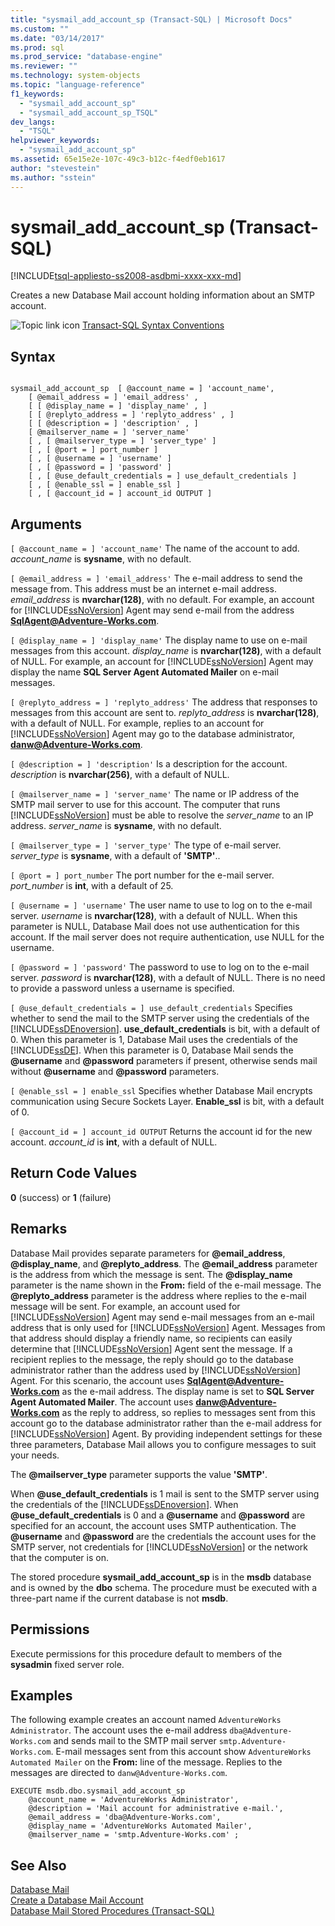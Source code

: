```yaml
---
title: "sysmail_add_account_sp (Transact-SQL) | Microsoft Docs"
ms.custom: ""
ms.date: "03/14/2017"
ms.prod: sql
ms.prod_service: "database-engine"
ms.reviewer: ""
ms.technology: system-objects
ms.topic: "language-reference"
f1_keywords: 
  - "sysmail_add_account_sp"
  - "sysmail_add_account_sp_TSQL"
dev_langs: 
  - "TSQL"
helpviewer_keywords: 
  - "sysmail_add_account_sp"
ms.assetid: 65e15e2e-107c-49c3-b12c-f4edf0eb1617
author: "stevestein"
ms.author: "sstein"
---
```

# sysmail_add_account_sp (Transact-SQL)
[!INCLUDE[tsql-appliesto-ss2008-asdbmi-xxxx-xxx-md](../../includes/tsql-appliesto-ss2008-asdbmi-xxxx-xxx-md.md)]

  Creates a new Database Mail account holding information about an SMTP account.  
  
 ![Topic link icon](../../database-engine/configure-windows/media/topic-link.gif "Topic link icon") [Transact-SQL Syntax Conventions](../../t-sql/language-elements/transact-sql-syntax-conventions-transact-sql.md)  
  
## Syntax  
  
```  
  
sysmail_add_account_sp  [ @account_name = ] 'account_name',  
    [ @email_address = ] 'email_address' ,  
    [ [ @display_name = ] 'display_name' , ]  
    [ [ @replyto_address = ] 'replyto_address' , ]  
    [ [ @description = ] 'description' , ]  
    [ @mailserver_name = ] 'server_name'   
    [ , [ @mailserver_type = ] 'server_type' ]  
    [ , [ @port = ] port_number ]  
    [ , [ @username = ] 'username' ]  
    [ , [ @password = ] 'password' ]  
    [ , [ @use_default_credentials = ] use_default_credentials ]  
    [ , [ @enable_ssl = ] enable_ssl ]  
    [ , [ @account_id = ] account_id OUTPUT ]  
```  
  
## Arguments  
`[ @account_name = ] 'account_name'`
 The name of the account to add. *account_name* is **sysname**, with no default.  
  
`[ @email_address = ] 'email_address'`
 The e-mail address to send the message from. This address must be an internet e-mail address. *email_address* is **nvarchar(128)**, with no default. For example, an account for [!INCLUDE[ssNoVersion](../../includes/ssnoversion-md.md)] Agent may send e-mail from the address **SqlAgent@Adventure-Works.com**.  
  
`[ @display_name = ] 'display_name'`
 The display name to use on e-mail messages from this account. *display_name* is **nvarchar(128)**, with a default of NULL. For example, an account for [!INCLUDE[ssNoVersion](../../includes/ssnoversion-md.md)] Agent may display the name **SQL Server Agent Automated Mailer** on e-mail messages.  
  
`[ @replyto_address = ] 'replyto_address'`
 The address that responses to messages from this account are sent to. *replyto_address* is **nvarchar(128)**, with a default of NULL. For example, replies to an account for [!INCLUDE[ssNoVersion](../../includes/ssnoversion-md.md)] Agent may go to the database administrator, **danw@Adventure-Works.com**.  
  
`[ @description = ] 'description'`
 Is a description for the account. *description* is **nvarchar(256)**, with a default of NULL.  
  
`[ @mailserver_name = ] 'server_name'`
 The name or IP address of the SMTP mail server to use for this account. The computer that runs [!INCLUDE[ssNoVersion](../../includes/ssnoversion-md.md)] must be able to resolve the *server_name* to an IP address. *server_name* is **sysname**, with no default.  
  
`[ @mailserver_type = ] 'server_type'`
 The type of e-mail server. *server_type* is **sysname**, with a default of **'SMTP'**..  
  
`[ @port = ] port_number`
 The port number for the e-mail server. *port_number* is **int**, with a default of 25.  
  
`[ @username = ] 'username'`
 The user name to use to log on to the e-mail server. *username* is **nvarchar(128)**, with a default of NULL. When this parameter is NULL, Database Mail does not use authentication for this account. If the mail server does not require authentication, use NULL for the username.  
  
`[ @password = ] 'password'`
 The password to use to log on to the e-mail server. *password* is **nvarchar(128)**, with a default of NULL. There is no need to provide a password unless a username is specified.  
  
`[ @use_default_credentials = ] use_default_credentials`
 Specifies whether to send the mail to the SMTP server using the credentials of the [!INCLUDE[ssDEnoversion](../../includes/ssdenoversion-md.md)]. **use_default_credentials** is bit, with a default of 0. When this parameter is 1, Database Mail uses the credentials of the [!INCLUDE[ssDE](../../includes/ssde-md.md)]. When this parameter is 0, Database Mail sends the **\@username** and **\@password** parameters if present, otherwise sends mail without **\@username** and **\@password** parameters.  
  
`[ @enable_ssl = ] enable_ssl`
 Specifies whether Database Mail encrypts communication using Secure Sockets Layer. **Enable_ssl** is bit, with a default of 0.  
  
`[ @account_id = ] account_id OUTPUT`
 Returns the account id for the new account. *account_id* is **int**, with a default of NULL.  
  
## Return Code Values  
 **0** (success) or **1** (failure)  
  
## Remarks  
 Database Mail provides separate parameters for **\@email_address**, **\@display_name**, and **\@replyto_address**. The **\@email_address** parameter is the address from which the message is sent. The **\@display_name** parameter is the name shown in the **From:** field of the e-mail message. The **\@replyto_address** parameter is the address where replies to the e-mail message will be sent. For example, an account used for [!INCLUDE[ssNoVersion](../../includes/ssnoversion-md.md)] Agent may send e-mail messages from an e-mail address that is only used for [!INCLUDE[ssNoVersion](../../includes/ssnoversion-md.md)] Agent. Messages from that address should display a friendly name, so recipients can easily determine that [!INCLUDE[ssNoVersion](../../includes/ssnoversion-md.md)] Agent sent the message. If a recipient replies to the message, the reply should go to the database administrator rather than the address used by [!INCLUDE[ssNoVersion](../../includes/ssnoversion-md.md)] Agent. For this scenario, the account uses **SqlAgent@Adventure-Works.com** as the e-mail address. The display name is set to **SQL Server Agent Automated Mailer**. The account uses **danw@Adventure-Works.com** as the reply to address, so replies to messages sent from this account go to the database administrator rather than the e-mail address for [!INCLUDE[ssNoVersion](../../includes/ssnoversion-md.md)] Agent. By providing independent settings for these three parameters, Database Mail allows you to configure messages to suit your needs.  
  
 The **\@mailserver_type** parameter supports the value **'SMTP'**.  
  
 When **\@use_default_credentials** is 1 mail is sent to the SMTP server using the credentials of the [!INCLUDE[ssDEnoversion](../../includes/ssdenoversion-md.md)]. When **\@use_default_credentials** is 0 and a **\@username** and **\@password** are specified for an account, the account uses SMTP authentication. The **\@username** and **\@password** are the credentials the account uses for the SMTP server, not credentials for [!INCLUDE[ssNoVersion](../../includes/ssnoversion-md.md)] or the network that the computer is on.  
  
 The stored procedure **sysmail_add_account_sp** is in the **msdb** database and is owned by the **dbo** schema. The procedure must be executed with a three-part name if the current database is not **msdb**.  
  
## Permissions  
 Execute permissions for this procedure default to members of the **sysadmin** fixed server role.  
  
## Examples  
 The following example creates an account named `AdventureWorks Administrator`. The account uses the e-mail address `dba@Adventure-Works.com` and sends mail to the SMTP mail server `smtp.Adventure-Works.com`. E-mail messages sent from this account show `AdventureWorks Automated Mailer` on the **From:** line of the message. Replies to the messages are directed to `danw@Adventure-Works.com`.  
  
```  
EXECUTE msdb.dbo.sysmail_add_account_sp  
    @account_name = 'AdventureWorks Administrator',  
    @description = 'Mail account for administrative e-mail.',  
    @email_address = 'dba@Adventure-Works.com',  
    @display_name = 'AdventureWorks Automated Mailer',  
    @mailserver_name = 'smtp.Adventure-Works.com' ;  
```  
  
## See Also  
 [Database Mail](../../relational-databases/database-mail/database-mail.md)   
 [Create a Database Mail Account](../../relational-databases/database-mail/create-a-database-mail-account.md)   
 [Database Mail Stored Procedures &#40;Transact-SQL&#41;](../../relational-databases/system-stored-procedures/database-mail-stored-procedures-transact-sql.md)  
  
  
